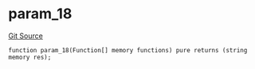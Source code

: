 # param_18
[Git Source](https://github.com/metacontract/mc/blob/main/src/devkit/Flattened.sol)


```solidity
function param_18(Function[] memory functions) pure returns (string memory res);
```

